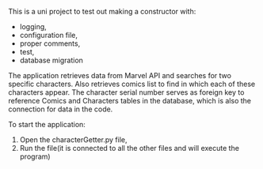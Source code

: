This is a uni project to test out making a constructor with:
- logging,
- configuration file,
- proper comments,
- test,
- database migration

The application retrieves data from Marvel API and searches for two specific characters.
Also retrieves comics list to find in which each of these characters appear.
The character serial number serves as foreign key to reference Comics and Characters tables in the database, which is also the connection for data in the code.

To start the application:
1. Open the characterGetter.py file,
2. Run the file(it is connected to all the other files and will execute the program)
